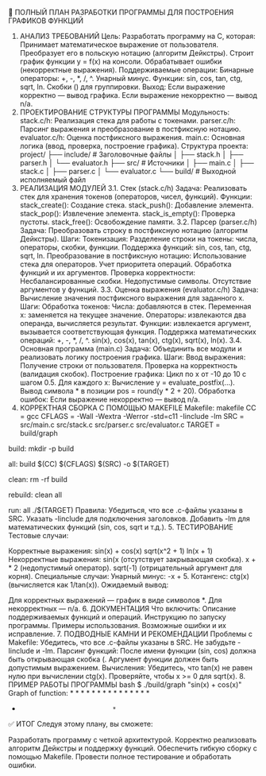 📄 ПОЛНЫЙ ПЛАН РАЗРАБОТКИ ПРОГРАММЫ ДЛЯ ПОСТРОЕНИЯ ГРАФИКОВ ФУНКЦИЙ
1. АНАЛИЗ ТРЕБОВАНИЙ
Цель: Разработать программу на C, которая:
Принимает математическое выражение от пользователя.
Преобразует его в польскую нотацию (алгоритм Дейкстры).
Строит график функции y = f(x) на консоли.
Обрабатывает ошибки (некорректные выражения).
Поддерживаемые операции:
Бинарные операторы: +, -, *, /, ^.
Унарный минус.
Функции: sin, cos, tan, ctg, sqrt, ln.
Скобки () для группировки.
Выход:
Если выражение корректно — вывод графика.
Если выражение некорректно — вывод n/a.
2. ПРОЕКТИРОВАНИЕ СТРУКТУРЫ ПРОГРАММЫ
Модульность:
stack.c/h: Реализация стека для работы с токенами.
parser.c/h: Парсинг выражения и преобразование в постфиксную нотацию.
evaluator.c/h: Оценка постфиксного выражения.
main.c: Основная логика (ввод, проверка, построение графика).
Структура проекта:
project/
├── include/        # Заголовочные файлы
│   ├── stack.h
│   ├── parser.h
│   └── evaluator.h
├── src/            # Источники
│   ├── main.c
│   ├── stack.c
│   ├── parser.c
│   └── evaluator.c
└── build/          # Выходной исполняемый файл
3. РЕАЛИЗАЦИЯ МОДУЛЕЙ
3.1. Стек (stack.c/h)
Задача: Реализовать стек для хранения токенов (операторов, чисел, функций).
Функции:
stack_create(): Создание стека.
stack_push(): Добавление элемента.
stack_pop(): Извлечение элемента.
stack_is_empty(): Проверка пустоты.
stack_free(): Освобождение памяти.
3.2. Парсер (parser.c/h)
Задача: Преобразовать строку в постфиксную нотацию (алгоритм Дейкстры).
Шаги:
Токенизация:
Разделение строки на токены: числа, операторы, скобки, функции.
Поддержка функций: sin, cos, tan, ctg, sqrt, ln.
Преобразование в постфиксную нотацию:
Использование стека для операторов.
Учет приоритета операций.
Обработка функций и их аргументов.
Проверка корректности:
Несбалансированные скобки.
Недопустимые символы.
Отсутствие аргументов у функций.
3.3. Оценка выражения (evaluator.c/h)
Задача: Вычисление значения постфиксного выражения для заданного x.
Шаги:
Обработка токенов:
Числа: добавляются в стек.
Переменная x: заменяется на текущее значение.
Операторы: извлекаются два операнда, вычисляется результат.
Функции: извлекается аргумент, вызывается соответствующая функция.
Поддержка математических операций:
+, -, *, /, ^.
sin(x), cos(x), tan(x), ctg(x), sqrt(x), ln(x).
3.4. Основная программа (main.c)
Задача: Объединить все модули и реализовать логику построения графика.
Шаги:
Ввод выражения:
Получение строки от пользователя.
Проверка на корректность (валидация скобок).
Построение графика:
Цикл по x от -10 до 10 с шагом 0.5.
Для каждого x:
Вычисление y = evaluate_postfix(...).
Вывод символа * в позиции pos = round(y * 2 + 20).
Обработка ошибок:
Если выражение некорректно — вывод n/a.
4. КОРРЕКТНАЯ СБОРКА С ПОМОЩЬЮ MAKEFILE
Makefile:
makefile
CC = gcc
CFLAGS = -Wall -Wextra -Werror -std=c11 -Iinclude -lm
SRC = src/main.c src/stack.c src/parser.c src/evaluator.c
TARGET = build/graph

build:
    mkdir -p build

all: build
    $(CC) $(CFLAGS) $(SRC) -o $(TARGET)

clean:
    rm -rf build

rebuild: clean all

run: all
    ./$(TARGET)
Правила:
Убедиться, что все .c-файлы указаны в SRC.
Указать -Iinclude для подключения заголовков.
Добавить -lm для математических функций (sin, cos, sqrt и т.д.).
5. ТЕСТИРОВАНИЕ
Тестовые случаи:

Корректные выражения:
sin(x) + cos(x)
sqrt(x^2 + 1)
ln(x + 1)
Некорректные выражения:
sin(x (отсутствует закрывающая скобка).
x + * 2 (недопустимый оператор).
sqrt(-1) (отрицательный аргумент для корня).
Специальные случаи:
Унарный минус: -x + 5.
Котангенс: ctg(x) (вычисляется как 1/tan(x)).
Ожидаемый вывод:

Для корректных выражений — график в виде символов *.
Для некорректных — n/a.
6. ДОКУМЕНТАЦИЯ
Что включить:
Описание поддерживаемых функций и операций.
Инструкцию по запуску программы.
Примеры использования.
Возможные ошибки и их исправление.
7. ПОДВОДНЫЕ КАМНИ И РЕКОМЕНДАЦИИ
Проблемы с Makefile:
Убедитесь, что все .c-файлы указаны в SRC.
Не забудьте -Iinclude и -lm.
Парсинг функций:
После имени функции (sin, cos) должна быть открывающая скобка (.
Аргумент функции должен быть допустимым выражением.
Вычисления:
Убедитесь, что tan(x) не равен нулю при вычислении ctg(x).
Проверяйте, чтобы x >= 0 для sqrt(x).
8. ПРИМЕР РАБОТЫ ПРОГРАММЫ
bash
$ ./build/graph "sin(x) + cos(x)"
Graph of function:
                                        *
                                   *   *
                              *       *
                         *           *
                    *               *
               *                   *
          *                       *
     *                           *
*                               *
✅ ИТОГ
Следуя этому плану, вы сможете:

Разработать программу с четкой архитектурой.
Корректно реализовать алгоритм Дейкстры и поддержку функций.
Обеспечить гибкую сборку с помощью Makefile.
Провести полное тестирование и обработать ошибки.
